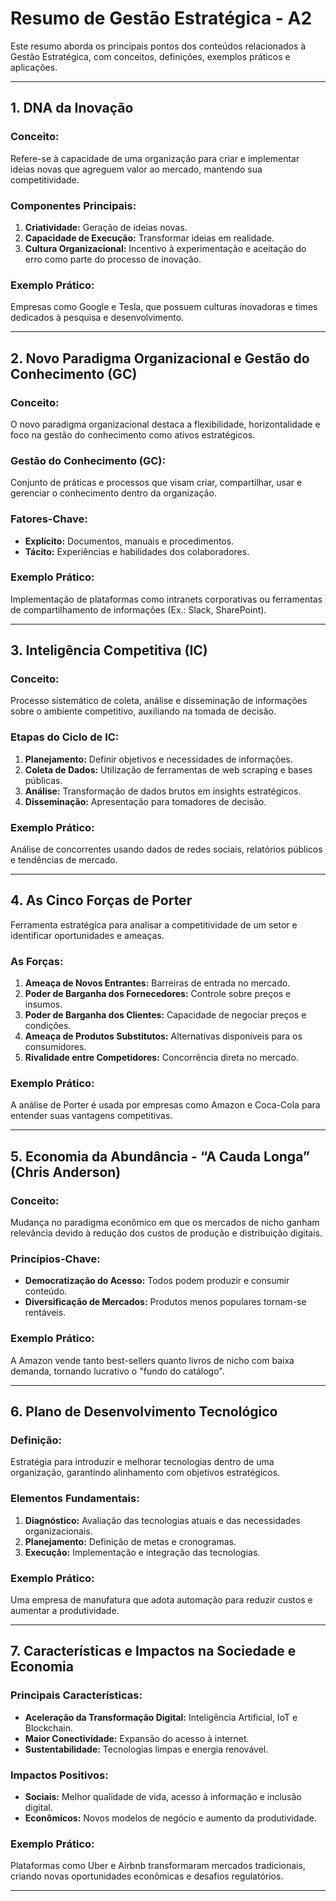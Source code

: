 # Resumo de Gestão Estratégica - A2  

Este resumo aborda os principais pontos dos conteúdos relacionados à Gestão Estratégica, com conceitos, definições, exemplos práticos e aplicações.

---

## **1. DNA da Inovação**  
### **Conceito:**  
Refere-se à capacidade de uma organização para criar e implementar ideias novas que agreguem valor ao mercado, mantendo sua competitividade.  

### **Componentes Principais:**  
1. **Criatividade:** Geração de ideias novas.  
2. **Capacidade de Execução:** Transformar ideias em realidade.  
3. **Cultura Organizacional:** Incentivo à experimentação e aceitação do erro como parte do processo de inovação.  

### **Exemplo Prático:**  
Empresas como Google e Tesla, que possuem culturas inovadoras e times dedicados à pesquisa e desenvolvimento.

---

## **2. Novo Paradigma Organizacional e Gestão do Conhecimento (GC)**  
### **Conceito:**  
O novo paradigma organizacional destaca a flexibilidade, horizontalidade e foco na gestão do conhecimento como ativos estratégicos.  

### **Gestão do Conhecimento (GC):**  
Conjunto de práticas e processos que visam criar, compartilhar, usar e gerenciar o conhecimento dentro da organização.  

### **Fatores-Chave:**  
- **Explícito:** Documentos, manuais e procedimentos.  
- **Tácito:** Experiências e habilidades dos colaboradores.  

### **Exemplo Prático:**  
Implementação de plataformas como intranets corporativas ou ferramentas de compartilhamento de informações (Ex.: Slack, SharePoint).  

---

## **3. Inteligência Competitiva (IC)**  
### **Conceito:**  
Processo sistemático de coleta, análise e disseminação de informações sobre o ambiente competitivo, auxiliando na tomada de decisão.  

### **Etapas do Ciclo de IC:**  
1. **Planejamento:** Definir objetivos e necessidades de informações.  
2. **Coleta de Dados:** Utilização de ferramentas de web scraping e bases públicas.  
3. **Análise:** Transformação de dados brutos em insights estratégicos.  
4. **Disseminação:** Apresentação para tomadores de decisão.  

### **Exemplo Prático:**  
Análise de concorrentes usando dados de redes sociais, relatórios públicos e tendências de mercado.  

---

## **4. As Cinco Forças de Porter**  
Ferramenta estratégica para analisar a competitividade de um setor e identificar oportunidades e ameaças.  

### **As Forças:**  
1. **Ameaça de Novos Entrantes:** Barreiras de entrada no mercado.  
2. **Poder de Barganha dos Fornecedores:** Controle sobre preços e insumos.  
3. **Poder de Barganha dos Clientes:** Capacidade de negociar preços e condições.  
4. **Ameaça de Produtos Substitutos:** Alternativas disponíveis para os consumidores.  
5. **Rivalidade entre Competidores:** Concorrência direta no mercado.  

### **Exemplo Prático:**  
A análise de Porter é usada por empresas como Amazon e Coca-Cola para entender suas vantagens competitivas.  

---

## **5. Economia da Abundância - “A Cauda Longa” (Chris Anderson)**  
### **Conceito:**  
Mudança no paradigma econômico em que os mercados de nicho ganham relevância devido à redução dos custos de produção e distribuição digitais.  

### **Princípios-Chave:**  
- **Democratização do Acesso:** Todos podem produzir e consumir conteúdo.  
- **Diversificação de Mercados:** Produtos menos populares tornam-se rentáveis.  

### **Exemplo Prático:**  
A Amazon vende tanto best-sellers quanto livros de nicho com baixa demanda, tornando lucrativo o "fundo do catálogo".  

---

## **6. Plano de Desenvolvimento Tecnológico**  
### **Definição:**  
Estratégia para introduzir e melhorar tecnologias dentro de uma organização, garantindo alinhamento com objetivos estratégicos.  

### **Elementos Fundamentais:**  
1. **Diagnóstico:** Avaliação das tecnologias atuais e das necessidades organizacionais.  
2. **Planejamento:** Definição de metas e cronogramas.  
3. **Execução:** Implementação e integração das tecnologias.  

### **Exemplo Prático:**  
Uma empresa de manufatura que adota automação para reduzir custos e aumentar a produtividade.  

---

## **7. Características e Impactos na Sociedade e Economia**  
### **Principais Características:**  
- **Aceleração da Transformação Digital:** Inteligência Artificial, IoT e Blockchain.  
- **Maior Conectividade:** Expansão do acesso à internet.  
- **Sustentabilidade:** Tecnologias limpas e energia renovável.  

### **Impactos Positivos:**  
- **Sociais:** Melhor qualidade de vida, acesso à informação e inclusão digital.  
- **Econômicos:** Novos modelos de negócio e aumento da produtividade.  

### **Exemplo Prático:**  
Plataformas como Uber e Airbnb transformaram mercados tradicionais, criando novas oportunidades econômicas e desafios regulatórios.  

---
